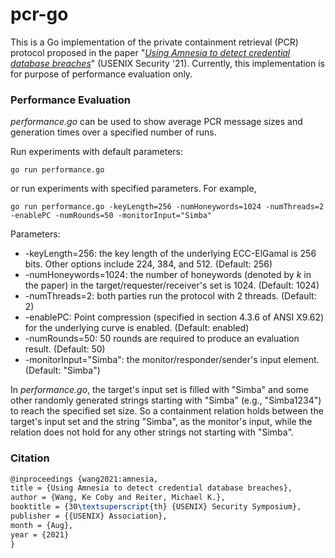 # pcr-go

This is a Go implementation of the private containment retrieval (PCR) protocol
proposed in the paper "[_Using Amnesia to detect credential database breaches_](https://www.usenix.org/system/files/sec21-wang-ke-coby.pdf)" (USENIX Security '21). Currently, 
this implementation is for purpose of performance evaluation only.

### Performance Evaluation

_performance.go_ can be used to show average PCR message sizes and generation times over a specified number of runs.

Run experiments with default parameters:

```Golang
go run performance.go
```

or run experiments with specified parameters. For example,

``` Golang
go run performance.go -keyLength=256 -numHoneywords=1024 -numThreads=2 -enablePC -numRounds=50 -monitorInput="Simba"
```

Parameters:
* -keyLength=256: the key length of the underlying ECC-ElGamal is 256 bits. Other options include 224, 384, and 512. (Default: 256)
* -numHoneywords=1024: the number of honeywords (denoted by _k_ in the paper) in the target/requester/receiver's set is 1024. (Default: 1024)
* -numThreads=2: both parties run the protocol with 2 threads. (Default: 2)
* -enablePC: Point compression (specified in section 4.3.6 of ANSI X9.62) for the underlying curve is enabled. (Default: enabled)
* -numRounds=50: 50 rounds are required to produce an evaluation result. (Default: 50)
* -monitorInput="Simba": the monitor/responder/sender's input element. (Default: "Simba")

In _performance.go_, the target's input set is filled with "Simba" and some other randomly generated strings starting with "Simba" (e.g., "Simba1234") to reach the specified set size. So a containment relation holds between the target's input set and the string "Simba", as the monitor's input, while the relation does not hold for any other strings not starting with "Simba".

### Citation

```latex
@inproceedings {wang2021:amnesia,
title = {Using Amnesia to detect credential database breaches},
author = {Wang, Ke Coby and Reiter, Michael K.},
booktitle = {30\textsuperscript{th} {USENIX} Security Symposium},
publisher = {{USENIX} Association},
month = {Aug},
year = {2021}
}
```
